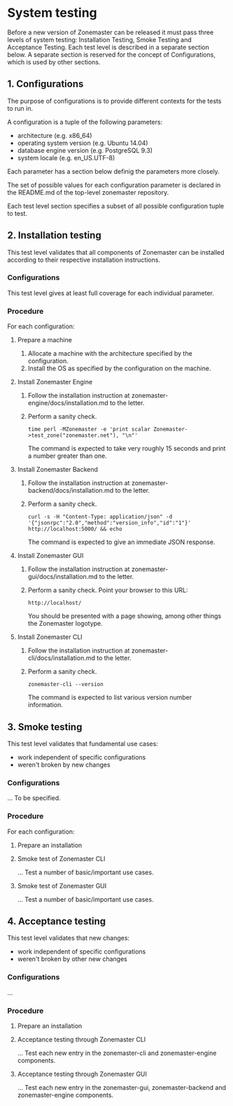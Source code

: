 System testing
==============
Before a new version of Zonemaster can be released it must pass three levels of
system testing: Installation Testing, Smoke Testing and Acceptance Testing.
Each test level is described in a separate section below. A separate section is
reserved for the concept of Configurations, which is used by other sections.


## 1. Configurations

The purpose of configurations is to provide different contexts for the tests to
run in.

A configuration is a tuple of the following parameters:

* architecture (e.g. x86_64)
* operating system version (e.g. Ubuntu 14.04)
* database engine version (e.g. PostgreSQL 9.3)
* system locale (e.g. en_US.UTF-8)

Each parameter has a section below definig the parameters more closely.

The set of possible values for each configuration parameter is declared in the
README.md of the top-level zonemaster repository.

Each test level section specifies a subset of all possible configuration tuple
to test.


## 2. Installation testing

This test level validates that all components of Zonemaster can be installed
according to their respective installation instructions.


### Configurations

This test level gives at least full coverage for each individual parameter.


### Procedure

For each configuration:

1. Prepare a machine
   1. Allocate a machine with the architecture specified by the configuration.
   2. Install the OS as specified by the configuration on the machine.

2. Install Zonemaster Engine
   1. Follow the installation instruction at zonemaster-engine/docs/installation.md
      to the letter.
   2. Perform a sanity check.

      ```
      time perl -MZonemaster -e 'print scalar Zonemaster->test_zone("zonemaster.net"), "\n"'
      ```

      The command is expected to take very roughly 15 seconds and print a number
      greater than one.

3. Install Zonemaster Backend
   1. Follow the installation instruction at zonemaster-backend/docs/installation.md
      to the letter.
   2. Perform a sanity check. 

      ```
      curl -s -H "Content-Type: application/json" -d '{"jsonrpc":"2.0","method":"version_info","id":"1"}' http://localhost:5000/ && echo
      ```

      The command is expected to give an immediate JSON response.

4. Install Zonemaster GUI
   1. Follow the installation instruction at zonemaster-gui/docs/installation.md
      to the letter.
   2. Perform a sanity check. Point your browser to this URL:

      ```
      http://localhost/
      ```

      You should be presented with a page showing, among other things the
      Zonemaster logotype.

5. Install Zonemaster CLI
   1. Follow the installation instruction at zonemaster-cli/docs/installation.md
      to the letter.
   2. Perform a sanity check.

      ```
      zonemaster-cli --version
      ```

      The command is expected to list various version number information.


## 3. Smoke testing

This test level validates that fundamental use cases:

* work independent of specific configurations
* weren't broken by new changes


### Configurations

... To be specified.


### Procedure

For each configuration:

1. Prepare an installation

2. Smoke test of Zonemaster CLI

   ... Test a number of basic/important use cases.

3. Smoke test of Zonemaster GUI

   ... Test a number of basic/important use cases.


## 4. Acceptance testing

This test level validates that new changes:

* work independent of specific configurations
* weren't broken by other new changes


### Configurations

...


### Procedure

1. Prepare an installation

2. Acceptance testing through Zonemaster CLI

   ... Test each new entry in the zonemaster-cli and zonemaster-engine components.

3. Acceptance testing through Zonemaster GUI

   ... Test each new entry in the zonemaster-gui, zonemaster-backend and zonemaster-engine components.
